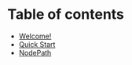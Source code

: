 # Table of contents

* [Welcome!](README.md)
* [Quick Start](quick-start.md)
* [NodePath](nodepath.md)
